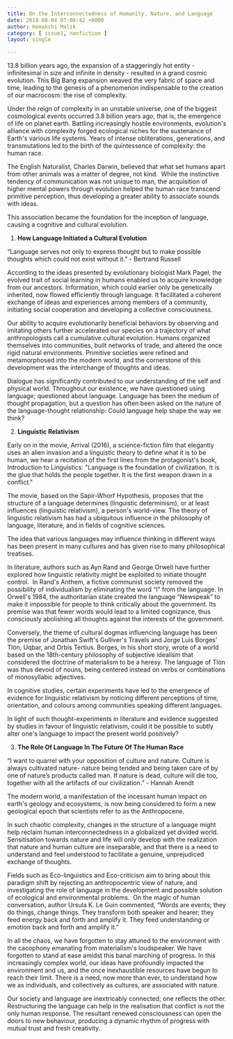 ```yaml
---
title: On the Interconnectedness of Humanity, Nature, and Language
date: 2018-08-04 07:08:42 +0000
author: Hemakshi Malik
category: [ issue1, nonfiction ]
layout: single

---
```

13\.8 billion years ago, the expansion of a staggeringly hot entity - infinitesimal in size and infinite in density - resulted in a grand cosmic evolution. This Big Bang expansion weaved the very fabric of space and time, leading to the genesis of a phenomenon indispensable to the creation of our macrocosm: the rise of complexity. 

Under the reign of complexity in an unstable universe, one of the biggest cosmological events occurred 3.8 billion years ago, that is, the emergence of life on planet earth. Battling increasingly hostile environments, evolution's alliance with complexity forged ecological niches for the sustenance of Earth's various life systems. Years of intense obliterations, generations, and transmutations led to the birth of the quintessence of complexity: the human race.

The English Naturalist, Charles Darwin, believed that what set humans apart from other animals was a matter of degree, not kind.  While the instinctive tendency of communication was not unique to man, the acquisition of higher mental powers through evolution helped the human race transcend primitive perception, thus developing a greater ability to associate sounds with ideas. 

This association became the foundation for the inception of language, causing a cognitive and cultural evolution.

1. **How Language Initiated a Cultural Evolution**

“Language serves not only to express thought but to make possible thoughts which could not exist without it.” - Bertrand Russell

According to the ideas presented by evolutionary biologist Mark Pagel, the evolved trait of social learning in humans enabled us to acquire knowledge from our ancestors. Information, which could earlier only be genetically inherited, now flowed efficiently through language. It facilitated a coherent exchange of ideas and experiences among members of a community, initiating social cooperation and developing a collective consciousness.  

Our ability to acquire evolutionarily beneficial behaviors by observing and imitating others further accelerated our species on a trajectory of what anthropologists call a cumulative cultural evolution. Humans organized themselves into communities, built networks of trade, and altered the once rigid natural environments. Primitive societies were refined and metamorphosed into the modern world, and the cornerstone of this development was the interchange of thoughts and ideas. 

Dialogue has significantly contributed to our understanding of the self and physical world. Throughout our existence, we have questioned using language; questioned about language. Language has been the medium of thought propagation, but a question has often been asked on the nature of the language-thought relationship: Could language help shape the way we think?

2. **Linguistic Relativism**

Early on in the movie, Arrival (2016), a science-fiction film that elegantly uses an alien invasion and a linguistic theory to define what it is to be human, we hear a recitation of the first lines from the protagonist's book, Introduction to Linguistics: "Language is the foundation of civilization. It is the glue that holds the people together. It is the first weapon drawn in a conflict." 

The movie, based on the Sapir-Whorf Hypothesis, proposes that the structure of a language determines (linguistic determinism), or at least influences (linguistic relativism), a person's world-view. The theory of linguistic relativism has had a ubiquitous influence in the philosophy of language, literature, and in fields of cognitive sciences.

The idea that various languages may influence thinking in different ways has been present in many cultures and has given rise to many philosophical treatises.

In literature, authors such as Ayn Rand and George Orwell have further explored how linguistic relativity might be exploited to initiate thought control.  In Rand's Anthem, a fictive communist society removed the possibility of individualism by eliminating the word “I” from the language. In Orwell's 1984, the authoritarian state created the language “Newspeak” to make it impossible for people to think critically about the government. Its premise was that fewer words would lead to a limited cognizance, thus consciously abolishing all thoughts against the interests of the government.

Conversely, the theme of cultural dogmas influencing language has been the premise of Jonathan Swift's Gulliver's Travels and Jorge Luis Borges' Tlön, Uqbar, and Orbis Tertius. Borges, in his short story, wrote of a world based on the 18th-century philosophy of subjective idealism that considered the doctrine of materialism to be a heresy. The language of Tlön was thus devoid of nouns, being centered instead on verbs or combinations of monosyllabic adjectives. 

In cognitive studies, certain experiments have led to the emergence of evidence for linguistic relativism by noticing different perceptions of time, orientation, and colours among communities speaking different languages.

In light of such thought-experiments in literature and evidence suggested by studies in favour of linguistic relativism, could it be possible to subtly alter one's language to impact the present world positively? 

3. **The Role Of Language In The Future Of The Human Race**

“I want to quarrel with your opposition of culture and nature. Culture is always cultivated nature- nature being tended and being taken care of by one of nature’s products called man. If nature is dead, culture will die too, together with all the artifacts of our civilization.” - Hannah Arendt

The modern world, a manifestation of the incessant human impact on earth's geology and ecosystems, is now being considered to form a new geological epoch that scientists refer to as the Anthropocene.

In such chaotic complexity, changes in the structure of a language might help reclaim human interconnectedness in a globalized yet divided world. Sensitisation towards nature and life will only develop with the realization that nature and human culture are inseparable, and that there is a need to understand and feel understood to facilitate a genuine, unprejudiced exchange of thoughts. 

Fields such as Eco-linguistics and Eco-criticism aim to bring about this paradigm shift by rejecting an anthropocentric view of nature, and investigating the role of language in the development and possible solution of ecological and environmental problems.  On the magic of human conversation, author Ursula K. Le Guin commented, “Words are events; they do things, change things. They transform both speaker and hearer; they feed energy back and forth and amplify it. They feed understanding or emotion back and forth and amplify it.”

In all the chaos, we have forgotten to stay attuned to the environment with the cacophony emanating from materialism's loudspeaker. We have forgotten to stand at ease amidst this banal marching of progress. In this increasingly complex world, our ideas have profoundly impacted the environment and us, and the once inexhaustible resources have begun to reach their limit. There is a need, now more than ever, to understand how we as individuals, and collectively as cultures, are associated with nature. 

Our society and language are inextricably connected; one reflects the other. Restructuring the language can help in the realisation that conflict is not the only human response. The resultant renewed consciousness can open the doors to new behaviour, producing a dynamic rhythm of progress with mutual trust and fresh creativity.